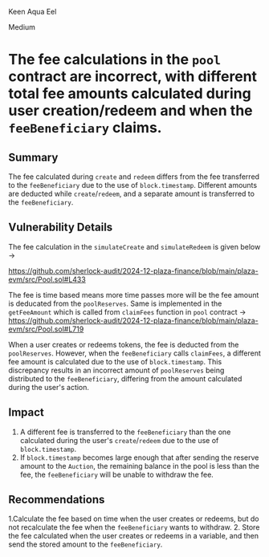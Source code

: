 Keen Aqua Eel

Medium

# The fee calculations in the `pool` contract are incorrect, with different total fee amounts calculated during user creation/redeem and when the `feeBeneficiary` claims.

## Summary
The fee calculated during `create` and `redeem` differs from the fee transferred to the `feeBeneficiary` due to the use of `block.timestamp`. Different amounts are deducted while `create`/`redeem`, and a separate amount is transferred to the `feeBeneficiary`.

## Vulnerability Details
The fee calculation in the `simulateCreate` and  `simulateRedeem` is given below ->

https://github.com/sherlock-audit/2024-12-plaza-finance/blob/main/plaza-evm/src/Pool.sol#L433

The fee is time based means more time passes more will be the fee amount is deducated from the `poolReserves`.
Same is implemented in the `getFeeAmount` which is called from `claimFees` function in `pool` contract  ->
https://github.com/sherlock-audit/2024-12-plaza-finance/blob/main/plaza-evm/src/Pool.sol#L719

When a user creates or redeems tokens, the fee is deducted from the `poolReserves`. However, when the `feeBeneficiary` calls `claimFees`, a different fee amount is calculated due to the use of `block.timestamp`. This discrepancy results in an incorrect amount of `poolReserves` being distributed to the `feeBeneficiary`, differing from the amount calculated during the user's action.



## Impact
1. A different fee is transferred to the `feeBeneficiary` than the one calculated during the user's `create`/`redeem` due to the use of `block.timestamp`.
2. If `block.timestamp` becomes large enough that after sending the reserve amount to the `Auction`, the remaining balance in the pool is less than the fee, the `feeBeneficiary` will be unable to withdraw the fee.


## Recommendations
1.Calculate the fee based on time when the user creates or redeems, but do not recalculate the fee when the `feeBeneficiary` wants to withdraw.
2. Store the fee calculated when the user creates or redeems in a variable, and then send the stored amount to the `feeBeneficiary`.
